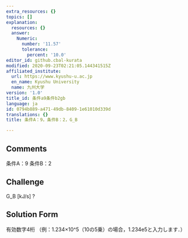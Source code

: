```yaml
---
extra_resources: {}
topics: []
explanation:
  resources: {}
  answer:
    Numeric:
      number: '11.57'
      tolerance:
        percent: '10.0'
editor_id: github.cbal-kurata
modified: 2020-09-23T02:21:05.144341515Z
affiliated_institute:
  url: https://www.kyushu-u.ac.jp
  en_name: Kyushu University
  name: 九州大学
version: '1.0'
title_id: 条件a9条件b2gb
language: ja
id: 0794b889-a471-49db-8409-1e61010d339d
translations: {}
title: 条件A：9，条件B：2，G_B

---
```


## Comments
条件A：9
条件B：2

## Challenge
G_B [kJ/s] ?

## Solution Form
有効数字4桁
（例：1.234×10^5（10の5乗）の場合，1.234e5と入力します．）




